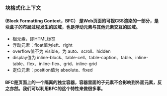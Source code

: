 ### 块格式化上下文
#### (Block Formatting Context，BFC） 是Web页面的可视CSS渲染的一部分，是块盒子的布局过程发生的区域，也是浮动元素与其他元素交互的区域。


* 根元素，即HTML标签
* 浮动元素：float值为left、right
* overflow值不为 visible，为 auto、scroll、hidden
* display值为 inline-block、table-cell、table-caption、table、inline-table、flex、inline-flex、grid、inline-grid
* 定位元素：position值为 absolute、fixed

#### BFC是页面上的一个隔离的独立容器，容器里面的子元素不会影响到外面元素，反之亦然。我们可以利用BFC的这个特性来做很多事。

